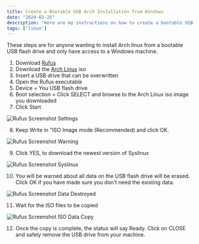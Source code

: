 ```yaml
---
title: Create a Bootable USB Arch Installation from Windows
date: "2024-02-25"
description: "Here are my instructions on how to create a bootable USB drive containing the Arch installation from Windows."
tags: ['linux']
---
```


These steps are for anyone wanting to install Arch linux from a bootable USB flash drive and only have access to a Windows machine.

1. Download [Rufus](https://rufus.ie)
2. Download the [Arch Linux](https://archlinux.org) iso
3. Insert a USB drive that can be overwritten
4. Open the Rufus executable
5. Device = You USB flash drive
6. Boot selection = Click SELECT and browse to the Arch Linux iso image you downloaded
7. Click Start

![Rufus Screenshot Settings](/assets/rufus-arch-linux-screenshot-01.png)

8. Keep Write in "ISO Image mode (Recommended) and click OK.

![Rufus Screenshot Warning](/assets/rufus-arch-linux-screenshot-02.png)

9. Click YES, to download the newest version of Syslinux

![Rufus Screenshot Syslinux](/assets/rufus-arch-linux-screenshot-03.png)

10. You will be warned about all data on the USB flash drive will be erased. Click OK if you have made sure you don't need the existing data.

![Rufus Screenshot Data Destroyed](/assets/rufus-arch-linux-screenshot-04.png)

11. Wait for the ISO files to be copied

![Rufus Screenshot ISO Data Copy](/assets/rufus-arch-linux-screenshot-05.png)

12. Once the copy is complete, the status will say Ready. Click on CLOSE and safely remove the USB drive from your machine.